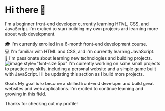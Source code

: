 ### 
<h1>Hi there 👋</h1>

  I'm a beginner front-end developer currently learning HTML, CSS, and JavaScript. I'm excited to start building my own projects and learning more about web development.

🎓 I'm currently enrolled in a 6-month front-end development course. <br>
💻 I'm familiar with HTML and CSS, and I'm currently learning JavaScript. <br>
🌱 I'm passionate about learning new technologies and building projects. <br>
![image style="font-size 5px"](https://user-images.githubusercontent.com/126784632/230796213-6420333b-0dcc-4ad8-9851-6f4eeba90133.png) I'm currently working on some small projects to practice my skills, including a personal website and a simple game built with JavaScript. I'll be updating this section as I build more projects.

Goals
My goal is to become a skilled front-end developer and build great websites and web applications. I'm excited to continue learning and growing in this field.

Thanks for checking out my profile!

